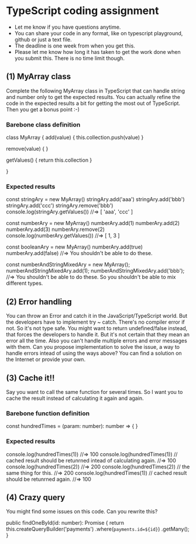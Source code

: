 # TypeScript coding assignment

- Let me know if you have questions anytime.
- You can share your code in any format, like on typescript playground, github or just a text file.
- The deadline is one week from when you get this.
- Please let me know how long it has taken to get the work done when you submit this. There is no time limit though.



## (1) MyArray class

Complete the following MyArray class in TypeScript that can handle string and number only to get the expected results.
You can actually refine the code in the expected results a bit for getting the most out of TypeScript.
Then you get a bonus point :-)

### Barebone class definition

class MyArray {
  add(value) {
    this.collection.push(value)
  }

  remove(value) {
  }

  getValues() {
    return this.collection
  }
  
}

### Expected results

const stringAry = new MyArray()
stringAry.add('aaa')
stringAry.add('bbb')
stringAry.add('ccc')
stringAry.remove('bbb')
console.log(stringAry.getValues())
//=> [ 'aaa', 'ccc' ]

const numberAry = new MyArray()
numberAry.add(1)
numberAry.add(2)
numberAry.add(3)
numberAry.remove(2)
console.log(numberAry.getValues())
//=> [ 1, 3 ]

const booleanAry = new MyArray()
numberAry.add(true)
numberAry.add(false)
//=> You shouldn't be able to do these.

const numberAndStringMixedAry = new MyArray();
numberAndStringMixedAry.add(1);
numberAndStringMixedAry.add('bbb');
//=> You shouldn't be able to do these. So you shouldn't be able to mix different types.



## (2) Error handling

You can throw an Error and catch it in the JavaScript/TypeScript world.
But the developers have to implement try ~ catch. There's no compiler error if not. So it's not type safe.
You might want to return undefined/false instead, that forces the developers to handle it.
But it's not certain that they mean an error all the time.
Also you can't handle multiple errors and error messages with them.
Can you propose implementation to solve the issue, a way to handle errors intead of using the ways above?
You can find a solution on the Internet or provide your own.



## (3) Cache it!!

Say you want to call the same function for several times.
So I want you to cache the result instead of calculating it again and again.

### Barebone function definition

const hundredTimes = (param: number): number => {
}

### Expected results

console.log(hundredTimes(1))
//=> 100
console.log(hundredTimes(1)) // cached result should be retunrned intead of calculating again.
//=> 100
console.log(hundredTimes(2))
//=> 200
console.log(hundredTimes(2)) // the same thing for this.
//=> 200
console.log(hundredTimes(1)) // cached result should be retunrned again.
//=> 100



## (4) Crazy query

You might find some issues on this code. Can you rewrite this?

public findOneById(id: number): Promise<any> {
  return this.createQueryBuilder('payments')
           .where(`payments.id=${id}`)
           .getMany();
}

